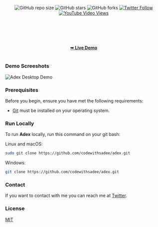 <div align="center">
  
  ![GitHub repo size](https://img.shields.io/github/repo-size/codewithsadee/adex)
  ![GitHub stars](https://img.shields.io/github/stars/codewithsadee/adex?style=social)
  ![GitHub forks](https://img.shields.io/github/forks/codewithsadee/adex?style=social)
[![Twitter Follow](https://img.shields.io/twitter/follow/codewithsadee_?style=social)](https://twitter.com/intent/follow?screen_name=codewithsadee_)
  [![YouTube Video Views](https://img.shields.io/youtube/views/5Bl3CCizSRQ?style=social)](https://youtu.be/5Bl3CCizSRQ)

  <br />
  <br />

  <h2 align="center"></h2>
<br />
  <a href="https://codewithsadee.github.io/adex/"><strong>➥ Live Demo</strong></a>

</div>

<br />

### Demo Screeshots

![Adex Desktop Demo](./readme-images/desktop.png "Desktop Demo")

### Prerequisites

Before you begin, ensure you have met the following requirements:

* [Git](https://git-scm.com/downloads "Download Git") must be installed on your operating system.

### Run Locally

To run **Adex** locally, run this command on your git bash:

Linux and macOS:

```bash
sudo git clone https://github.com/codewithsadee/adex.git
```

Windows:

```bash
git clone https://github.com/codewithsadee/adex.git
```

### Contact

If you want to contact with me you can reach me at [Twitter](https://www.twitter.com/codewithsadee).

### License

[MIT](https://choosealicense.com/licenses/mit/)
